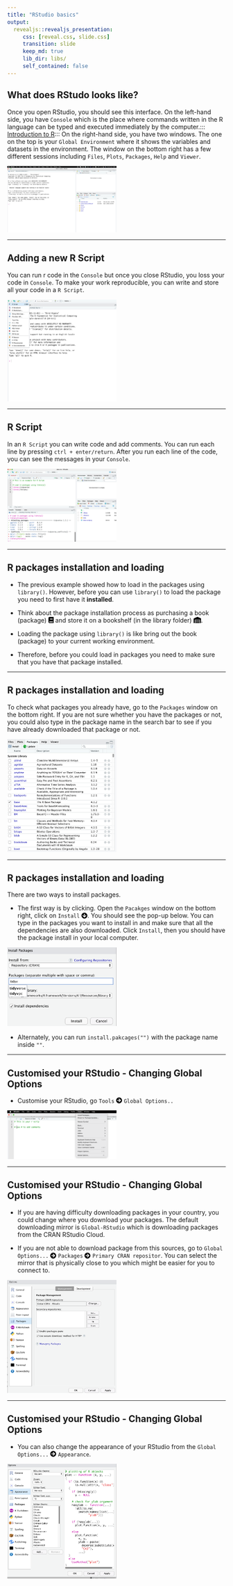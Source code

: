 ```yaml
---
title: "RStudio basics"
output:
  revealjs::revealjs_presentation:
     css: [reveal.css, slide.css]
     transition: slide
     keep_md: true
     lib_dir: libs/
     self_contained: false
---
```




## What does RStudo looks like? 

Once you open RStudio, you should see this interface. On the left-hand side, you have `Console` which is the place where commands written in the R language can be typed and executed immediately by the computer.::: [Introduction to R](https://cengel.github.io/R-intro/backgroud.html#what-is-r-what-is-rstudio)::: On the right-hand side, you have two windows. The one on the top is your `Global Environment` where it shows the variables and datasets in the environment. The window on the bottom right has a few different sessions including `Files`, `Plots`, `Packages`, `Help` and `Viewer`. 

<img src="images/chapter1-02/RStudio_interface_1.png" width="50%" />

---

## Adding a new R Script 

You can run r code in the `Console` but once you close RStudio, you loss your code in `Console`. To make your work reproducible, you can write and store all your code in a `R Script`. 

<img src="images/chapter1-02/RStudio_Add_script.png" width="50%" />

---

## R Script 

In an `R Script` you can write code and add comments. You can run each line by pressing `ctrl + enter/return`. After you run each line of the code, you can see the messages in your `Console`. 

<img src="images/chapter1-02/RStudio_rscript_1.png" width="50%" />

---

## R packages installation and loading 

* The previous example showed how to load in the packages using `library()`. However, before you can use `library()` to load the package you need to first have it **installed**.   

* Think about the package installation process as purchasing a book (package) <svg viewBox="0 0 448 512" style="height:1em;position:relative;display:inline-block;top:.1em;" xmlns="http://www.w3.org/2000/svg">  <path d="M448 360V24c0-13.3-10.7-24-24-24H96C43 0 0 43 0 96v320c0 53 43 96 96 96h328c13.3 0 24-10.7 24-24v-16c0-7.5-3.5-14.3-8.9-18.7-4.2-15.4-4.2-59.3 0-74.7 5.4-4.3 8.9-11.1 8.9-18.6zM128 134c0-3.3 2.7-6 6-6h212c3.3 0 6 2.7 6 6v20c0 3.3-2.7 6-6 6H134c-3.3 0-6-2.7-6-6v-20zm0 64c0-3.3 2.7-6 6-6h212c3.3 0 6 2.7 6 6v20c0 3.3-2.7 6-6 6H134c-3.3 0-6-2.7-6-6v-20zm253.4 250H96c-17.7 0-32-14.3-32-32 0-17.6 14.4-32 32-32h285.4c-1.9 17.1-1.9 46.9 0 64z"></path></svg> and store it on a bookshelf (in the library folder) <svg viewBox="0 0 640 512" style="height:1em;position:relative;display:inline-block;top:.1em;" xmlns="http://www.w3.org/2000/svg">  <path d="M504 352H136.4c-4.4 0-8 3.6-8 8l-.1 48c0 4.4 3.6 8 8 8H504c4.4 0 8-3.6 8-8v-48c0-4.4-3.6-8-8-8zm0 96H136.1c-4.4 0-8 3.6-8 8l-.1 48c0 4.4 3.6 8 8 8h368c4.4 0 8-3.6 8-8v-48c0-4.4-3.6-8-8-8zm0-192H136.6c-4.4 0-8 3.6-8 8l-.1 48c0 4.4 3.6 8 8 8H504c4.4 0 8-3.6 8-8v-48c0-4.4-3.6-8-8-8zm106.5-139L338.4 3.7a48.15 48.15 0 0 0-36.9 0L29.5 117C11.7 124.5 0 141.9 0 161.3V504c0 4.4 3.6 8 8 8h80c4.4 0 8-3.6 8-8V256c0-17.6 14.6-32 32.6-32h382.8c18 0 32.6 14.4 32.6 32v248c0 4.4 3.6 8 8 8h80c4.4 0 8-3.6 8-8V161.3c0-19.4-11.7-36.8-29.5-44.3z"></path></svg>.

* Loading the package using `library()` is like bring out the book (package) to your current working environment. 

* Therefore, before you could load in packages you need to make sure that you have that package installed.   
  
---

## R packages installation and loading 

To check what packages you already have, go to the `Packages` window on the bottom right. If you are not sure whether you have the packages or not, you could also type in the package name in the search bar to see if you have already downloaded that package or not. 

<img src="images/chapter1-02/RStudio_package.png" width="50%" />


---

## R packages installation and loading 

There are two ways to install packages. 

* The first way is by clicking. Open the `Pacakges` window on the bottom right, click on `Install` <svg viewBox="0 0 512 512" style="height:1em;position:relative;display:inline-block;top:.1em;" xmlns="http://www.w3.org/2000/svg">  <path d="M504 256c0 137-111 248-248 248S8 393 8 256 119 8 256 8s248 111 248 248zm-143.6-28.9L288 302.6V120c0-13.3-10.7-24-24-24h-16c-13.3 0-24 10.7-24 24v182.6l-72.4-75.5c-9.3-9.7-24.8-9.9-34.3-.4l-10.9 11c-9.4 9.4-9.4 24.6 0 33.9L239 404.3c9.4 9.4 24.6 9.4 33.9 0l132.7-132.7c9.4-9.4 9.4-24.6 0-33.9l-10.9-11c-9.5-9.5-25-9.3-34.3.4z"></path></svg>. You should see the pop-up below. You can type in the packages you want to install in and make sure that all the dependencies are also downloaded. Click `Install`, then you should have the package install in your local computer. 

<img src="images/chapter1-02/RStudio_Install_pkg.png" width="50%" />
  
     
* Alternately, you can run `install.pakcages("")` with the package name inside `""`.


---

## Customised your RStudio - Changing Global Options 

* Customise your RStudio, go `Tools` <svg viewBox="0 0 512 512" style="height:1em;position:relative;display:inline-block;top:.1em;" xmlns="http://www.w3.org/2000/svg">  <path d="M256 8c137 0 248 111 248 248S393 504 256 504 8 393 8 256 119 8 256 8zm-28.9 143.6l75.5 72.4H120c-13.3 0-24 10.7-24 24v16c0 13.3 10.7 24 24 24h182.6l-75.5 72.4c-9.7 9.3-9.9 24.8-.4 34.3l11 10.9c9.4 9.4 24.6 9.4 33.9 0L404.3 273c9.4-9.4 9.4-24.6 0-33.9L271.6 106.3c-9.4-9.4-24.6-9.4-33.9 0l-11 10.9c-9.5 9.6-9.3 25.1.4 34.4z"></path></svg> `Global Options..`

<img src="images/chapter1-02/RStudio_tools.png" width="50%" />


---

## Customised your RStudio - Changing Global Options 

* If you are having difficulty downloading packages in your country, you could change where you download your packages. The default downloading mirror is `Global-RStudio` which is downloading packages from the CRAN RStudio Cloud.

* If you are not able to download package from this sources, go to `Global Options...` <svg viewBox="0 0 512 512" style="height:1em;position:relative;display:inline-block;top:.1em;" xmlns="http://www.w3.org/2000/svg">  <path d="M256 8c137 0 248 111 248 248S393 504 256 504 8 393 8 256 119 8 256 8zm-28.9 143.6l75.5 72.4H120c-13.3 0-24 10.7-24 24v16c0 13.3 10.7 24 24 24h182.6l-75.5 72.4c-9.7 9.3-9.9 24.8-.4 34.3l11 10.9c9.4 9.4 24.6 9.4 33.9 0L404.3 273c9.4-9.4 9.4-24.6 0-33.9L271.6 106.3c-9.4-9.4-24.6-9.4-33.9 0l-11 10.9c-9.5 9.6-9.3 25.1.4 34.4z"></path></svg> `Packages` <svg viewBox="0 0 512 512" style="height:1em;position:relative;display:inline-block;top:.1em;" xmlns="http://www.w3.org/2000/svg">  <path d="M256 8c137 0 248 111 248 248S393 504 256 504 8 393 8 256 119 8 256 8zm-28.9 143.6l75.5 72.4H120c-13.3 0-24 10.7-24 24v16c0 13.3 10.7 24 24 24h182.6l-75.5 72.4c-9.7 9.3-9.9 24.8-.4 34.3l11 10.9c9.4 9.4 24.6 9.4 33.9 0L404.3 273c9.4-9.4 9.4-24.6 0-33.9L271.6 106.3c-9.4-9.4-24.6-9.4-33.9 0l-11 10.9c-9.5 9.6-9.3 25.1.4 34.4z"></path></svg> `Primary CRAN repositor`. You can select the mirror that is physically close to you which might be easier for you to connect to. 


<img src="images/chapter1-02/RStudio_mirror.png" width="50%" />

---

## Customised your RStudio - Changing Global Options 

* You can also change the appearance of your RStudio from the `Global Options...` <svg viewBox="0 0 512 512" style="height:1em;position:relative;display:inline-block;top:.1em;" xmlns="http://www.w3.org/2000/svg">  <path d="M256 8c137 0 248 111 248 248S393 504 256 504 8 393 8 256 119 8 256 8zm-28.9 143.6l75.5 72.4H120c-13.3 0-24 10.7-24 24v16c0 13.3 10.7 24 24 24h182.6l-75.5 72.4c-9.7 9.3-9.9 24.8-.4 34.3l11 10.9c9.4 9.4 24.6 9.4 33.9 0L404.3 273c9.4-9.4 9.4-24.6 0-33.9L271.6 106.3c-9.4-9.4-24.6-9.4-33.9 0l-11 10.9c-9.5 9.6-9.3 25.1.4 34.4z"></path></svg> `Appearance`. 

<img src="images/chapter1-02/RStudio_apprenve.png" width="50%" />

